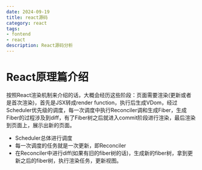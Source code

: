 ```yaml
---
date: 2024-09-19
title: react源码
category: react
tags:
- fontend
- react
description: React源码分析
---
```


# React原理篇介绍

按照React渲染机制来介绍的话，大概会经历这些阶段：页面需要渲染(更新或者是首次渲染)，首先是JSX转成render function，执行后生成VDom，经过Scheduler优先级的调度，每一次调度中执行Reconciler调和生成Fiber，生成Fiber的过程涉及到diff，有了Fiber树之后就进入commit阶段进行渲染，最后渲染到页面上，展示出新的页面。

- Scheduler总体进行调度
- 每一次调度的任务就是一次更新，即Reconciler
- 在Reconciler中进行diff(如果有旧的fiber树的话)，生成新的fiber树，拿到更新之后的fiber树，执行渲染任务，更新视图。

